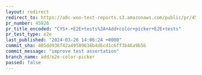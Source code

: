 ```yaml
---
layout: redirect
redirect_to: https://a8c-woo-test-reports.s3.amazonaws.com/public/pr/45926/e2e/index.html
pr_number: 45926
pr_title_encoded: "CYS+-+E2E+tests%3A+Add+color+picker+E2E+tests"
pr_test_type: e2e
last_published: "2024-03-26 14:06:24 +0000"
commit_sha: 405dd936f42a49589636b4d6cd1c6ff3b46a9b56
commit_message: "improve test assertation"
branch_name: add/e2e-color-picker
passed: false
---
```

